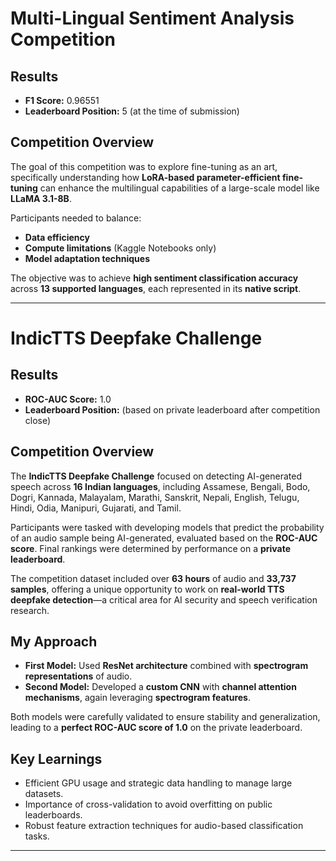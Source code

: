 # Multi-Lingual Sentiment Analysis Competition

## Results
- **F1 Score:** 0.96551  
- **Leaderboard Position:** 5 (at the time of submission)

## Competition Overview
The goal of this competition was to explore fine-tuning as an art, specifically understanding how **LoRA-based parameter-efficient fine-tuning** can enhance the multilingual capabilities of a large-scale model like **LLaMA 3.1-8B**.  

Participants needed to balance:
- **Data efficiency**
- **Compute limitations** (Kaggle Notebooks only)
- **Model adaptation techniques**

The objective was to achieve **high sentiment classification accuracy** across **13 supported languages**, each represented in its **native script**.

---

# IndicTTS Deepfake Challenge

## Results
- **ROC-AUC Score:** 1.0  
- **Leaderboard Position:** (based on private leaderboard after competition close)

## Competition Overview
The **IndicTTS Deepfake Challenge** focused on detecting AI-generated speech across **16 Indian languages**, including Assamese, Bengali, Bodo, Dogri, Kannada, Malayalam, Marathi, Sanskrit, Nepali, English, Telugu, Hindi, Odia, Manipuri, Gujarati, and Tamil.  

Participants were tasked with developing models that predict the probability of an audio sample being AI-generated, evaluated based on the **ROC-AUC score**. Final rankings were determined by performance on a **private leaderboard**.

The competition dataset included over **63 hours** of audio and **33,737 samples**, offering a unique opportunity to work on **real-world TTS deepfake detection**—a critical area for AI security and speech verification research.

## My Approach
- **First Model:** Used **ResNet architecture** combined with **spectrogram representations** of audio.
- **Second Model:** Developed a **custom CNN** with **channel attention mechanisms**, again leveraging **spectrogram features**.

Both models were carefully validated to ensure stability and generalization, leading to a **perfect ROC-AUC score of 1.0** on the private leaderboard.

## Key Learnings
- Efficient GPU usage and strategic data handling to manage large datasets.
- Importance of cross-validation to avoid overfitting on public leaderboards.
- Robust feature extraction techniques for audio-based classification tasks.

---
